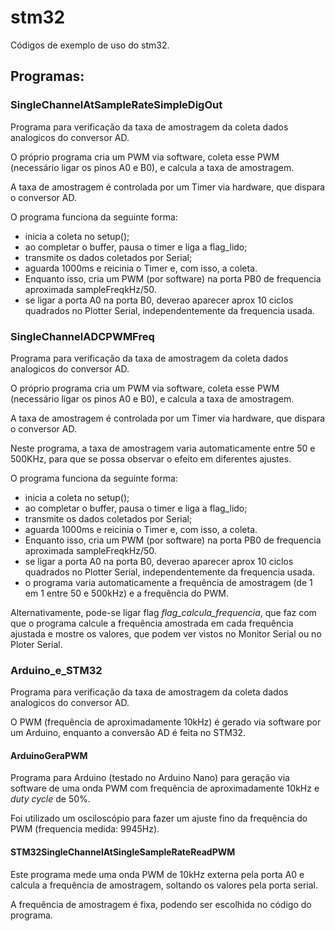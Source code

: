# stm32
Códigos de exemplo de uso do stm32.

## Programas:

### SingleChannelAtSampleRateSimpleDigOut

Programa para verificação da taxa de amostragem da coleta dados analogicos do conversor AD.

O próprio programa cria um PWM via software, coleta esse PWM (necessário ligar os pinos A0 e B0), e calcula a taxa de amostragem.

A taxa de amostragem é controlada por um Timer via hardware, que dispara o conversor AD.

O programa funciona da seguinte forma:

* inicia a coleta no setup();
* ao completar o buffer, pausa o timer e liga a flag_lido;
* transmite os dados coletados por Serial;
* aguarda 1000ms e reicinia o Timer e, com isso, a coleta.
* Enquanto isso, cria um PWM (por software) na porta PB0 de frequencia aproximada sampleFreqkHz/50.
* se ligar a porta A0 na porta B0, deverao aparecer aprox 10 ciclos quadrados no Plotter Serial, independentemente da frequencia usada.

### SingleChannelADCPWMFreq

Programa para verificação da taxa de amostragem da coleta dados analogicos do conversor AD.

O próprio programa cria um PWM via software, coleta esse PWM (necessário ligar os pinos A0 e B0), e calcula a taxa de amostragem.

A taxa de amostragem é controlada por um Timer via hardware, que dispara o conversor AD.

Neste programa, a taxa de amostragem varia automaticamente entre 50 e 500KHz, para que se possa observar o efeito em diferentes ajustes.

O programa funciona da seguinte forma:

* inicia a coleta no setup();
* ao completar o buffer, pausa o timer e liga a flag_lido;
* transmite os dados coletados por Serial;
* aguarda 1000ms e reicinia o Timer e, com isso, a coleta.
* Enquanto isso, cria um PWM (por software) na porta PB0 de frequencia aproximada sampleFreqkHz/50.
* se ligar a porta A0 na porta B0, deverao aparecer aprox 10 ciclos quadrados no Plotter Serial, independentemente da frequencia usada.
* o programa varia automaticamente a frequência de amostragem (de 1 em 1 entre 50 e 500kHz) e a frequência do PWM.

Alternativamente, pode-se ligar flag _flag\_calcula\_frequencia_, que faz com que o programa calcule a frequência amostrada em cada frequência ajustada e mostre os valores, que podem ver vistos no Monitor Serial ou no Ploter Serial.


### Arduino_e_STM32

Programa para verificação da taxa de amostragem da coleta dados analogicos do conversor AD.

O PWM (frequência de aproximadamente 10kHz) é gerado via software por um Arduino, enquanto a conversão AD é feita no STM32.

#### ArduinoGeraPWM

Programa para Arduino (testado no Arduino Nano) para geração via software de uma onda PWM com frequência de aproximadamente 10kHz e _duty cycle_ de 50%.

Foi utilizado um osciloscópio para fazer um ajuste fino da frequência do PWM (frequencia medida: 9945Hz).

#### STM32SingleChannelAtSingleSampleRateReadPWM

Este programa mede uma onda PWM de 10kHz externa pela porta A0 e calcula a frequência de amostragem, soltando os valores pela porta serial.

A frequência de amostragem é fixa, podendo ser escolhida no código do programa.




